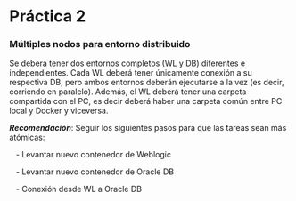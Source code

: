 # Práctica 2

### Múltiples nodos para entorno distribuido

Se deberá tener dos entornos completos (WL y DB) diferentes e independientes.
Cada WL deberá tener únicamente conexión a su respectiva DB, pero ambos entornos deberán ejecutarse a la vez (es decir, corriendo en paralelo).
Además, el WL deberá tener una carpeta compartida con el PC, es decir deberá haber una carpeta común entre PC local y Docker y viceversa.

***Recomendación***: Seguir los siguientes pasos para que las tareas sean más atómicas:

&nbsp;&nbsp;&nbsp;- Levantar nuevo contenedor de Weblogic

&nbsp;&nbsp;&nbsp;- Levantar nuevo contenedor de Oracle DB

&nbsp;&nbsp;&nbsp;- Conexión desde WL a Oracle DB